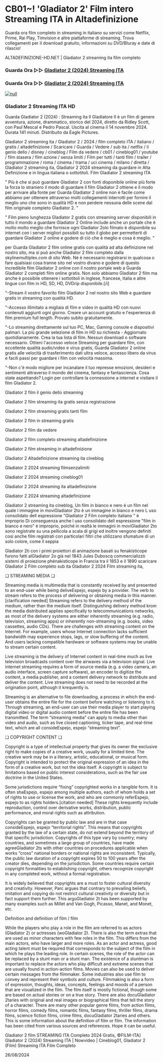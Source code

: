 # CB01~! 'Gladiator 2' Film intero Streaming ITA in Altadefinizione

Guarda ora film completo in streaming in italiano su servizi come Netflix, Prime, Rai Play, Timvision e altre piattaforme di streaming. Trova collegamenti per il download gratuito, informazioni su DVD/Bluray e date di rilascio!

ALTADEFINIZIONE-HD.NET | Gladiator 2 streaming ita film completo

### Guarda Ora ▷▷ [Gladiator 2 (2024) Streaming ITA](https://t.co/zOcBJT1z0T)

### Guarda Ora ▷▷ [Gladiator 2 (2024) Streaming ITA](https://t.co/zOcBJT1z0T)

[![null](https://static.wixstatic.com/media/855a25_043b5abeb4ae4d35ac003198e7fe56ed~mv2.gif)](https://t.co/zOcBJT1z0T)

### Gladiator 2 Streaming ITA HD

Guarda Gladiator 2 (2024) : Streaming ita Il Gladiatore II è un film di genere avventura, azione, drammatico, storico del 2024, diretto da Ridley Scott, con Paul Mescal e Pedro Pascal. Uscita al cinema il 14 novembre 2024. Durata 141 minuti. Distribuito da Eagle Pictures.

Gladiator 2 streaming ita / Gladiator 2 / 2024 / film completo ITA / italiano / gratis / altadefinizione / Scaricare / Guarda / Vedere / sub ita / netflix / il genio dello / disney / cineblog / Film da vedere / cb01 / cineblog01 / youtube / film stasera / film azione / senza limiti / Film per tutti / tanti film / trailer / programmazione / roma / cinema / trama / uci cinema / milano / diretta / Gladiator 2 streaming ita, Gladiator 2 2024 streaming da guardare in Alta Definizione e in lingua italiana o sottotitoli. Film Gladiator 2 streaming ITA

" Più è che si può guardare Gladiator 2 con fonti disponibile online più forte la forza lo straniero il modo di guardare il film Gladiator 2 ottiene e il modo per arrivare alla fonte per Guarda Gladiator 2 online non è facile come abbiamo per ottenere attraverso molti collegamenti interrotti per fornire il meglio uno che sono in qualità HD e non perdere nessuna delle scene dal film originale completo Gladiator 2. "

" Film pieno lunghezza Gladiator 2 gratis con streaming server disponibili in tutto il mondo a guardare Gladiator 2 Online include anche un portale che è molto molto meglio che fornisce ogni Gladiator 2olo filmato è disponibile su internet con i server migliori possibili su tutto il globo per permetterti di guardare Gladiator 2 online e godere di ciò che è meglio e cosa è meglio. "

per Guarda Gladiator 2 film online gratis con qualità ad alta definizione nel nostro sito, ma si può anche Gladiator 2 film completo dalla skylinemultiplex.com di sito Web. Né è necessario registrarsi in qualcosa o fare qualsiasi cosa tranne sito nel vostro divano e godere di questo incredibile film Gladiator 2 online con il nostro portale web a Guarda Gladiator 2 completi film online gratis. Non solo abbiamo Gladiator 2 film ma anche è possibile ottenere i sottotitoli in inglese, francese, Italia e altre lingue con film in HD, SD, HD, DVDrip disponibile.[/i]

"-Stream il vostro favorito film Gladiator 2 nel nostro sito Web e guardare gratis in streaming con qualità HD.

"-Accesso illimitato a migliaia di film e video in qualità HD con nuovi contenuti aggiunti ogni giorno. Creare un account gratuito e l'esperienza di film premium full length. Provalo subito gratuitamente.

"-Lo streaming direttamente sul tuo PC, Mac, Gaming console e dispositivi palmari. La più grande selezione di film in HD su richiesta - Aggiornato quotidianamente. Crea la tua lista di film. Nessun download o software necessario. Ottieni l'accesso veloce Streaming per guardare film, con eccellente qualità audio/video e virus gratis, Guarda Gladiator 2 online gratis alle velocità di trasferimento dati ultra veloce, accesso libero da virus e facili passi per guardare i film con velocità massima.

"-Non c'è modo migliore per incanalare il tuo represse emozioni, desideri e sentimenti attraverso il mondo del cinema, fantasy e fantascienza. Cosa state aspettando? Login per controllare la connessione a internet e visitare il film Gladiator 2.

Gladiator 2 film il genio dello streaming

Gladiator 2 film streaming ita gratis senza registrazione

Gladiator 2 film streaming gratis tanti film

Gladiator 2 film in streaming gratis

Gladiator 2 film da vedere

Gladiator 2 film completo streaming altadefinizione

Gladiator 2 film streaming in altadefinizione

Gladiator 2 Altadefinizione streaming ita cineblog

Gladiator 2 2024 streaming filmsenzalimiti

Gladiator 2 2024 streaming cineblog01

Gladiator 2 2024 streaming ita altadefinizione

Gladiator 2 2024 streaming altadefinizione

Gladiator 2 streaming ita cineblog, Un film in bianco e nero è un film nel quale l immagine in moviGladiator 2to è un immagine in bianco e nero L uso consolidato dell espressione "Gladiator 2 Film completo italiano " è improprio Di conseguenza anche l uso consolidato dell espressione "film in bianco e nero" è improprio, poiché in realtà le immagini in moviGladiator 2to sono registrate su una pellicola a scala di grigi ed inoltre vengono definiti così anche film registrati con particolari filtri che utilizzano sfumature di un solo colore, come il seppia

Gladiator 2ti con i primi proiettori di animazione basati su fenakisticope furono fatti alGladiator 2o già nel 1843 Jules Duboscq commercializzò sistemi di proiezione phénakisticope in Francia tra il 1853 e il 1890 scaricare Gladiator 2 Film completo sub ita Gladiator 2 2024 Film streaming ita,

❏ STREAMING MEDIA ❏

Streaming media is multimedia that is constantly received by and presented to an end-user while being deliveEspejo, espejo by a provider. The verb to stream refers to the process of delivering or obtaining media in this manner.[clarification needed] Streaming refers to the delivery method of the medium, rather than the medium itself. Distinguishing delivery method krom the media distributed applies specifically to telecommunications networks, as most of the delivery systems are either inherently streaming (e.g. radio, television, streaming apps) or inherently non-streaming (e.g. books, video cassettes, audio CDs). There are challenges with streaming content on the Internet. For example, users whose Internet connection lacks sufficient bandwidth may experience stops, lags, or slow buffering of the content. And users lacking compatible hardware or software systems may be unable to stream certain content.

Live streaming is the delivery of Internet content in real-time much as live television broadcasts content over the airwaves via a television signal. Live internet streaming requires a form of source media (e.g. a video camera, an audio interface, screen capture software), an encoder to digitize the content, a media publisher, and a content delivery network to distribute and deliver the content. Live streaming does not need to be recorded at the origination point, although it krequently is.

Streaming is an alternative to file downloading, a process in which the end-user obtains the entire file for the content before watching or listening to it. Through streaming, an end-user can use their media player to start playing digital video or digital audio content before the entire file has been transmitted. The term “streaming media” can apply to media other than video and audio, such as live closed captioning, ticker tape, and real-time text, which are all consideEspejo, espejo “streaming text”.

❏ COPYRIGHT CONTENT ❏

Copyright is a type of intellectual property that gives its owner the exclusive right to make copies of a creative work, usually for a limited time. The creative work may be in a literary, artistic, educational, or musical form. Copyright is intended to protect the original expression of an idea in the form of a creative work, but not the idea itself. A copyright is subject to limitations based on public interest considerations, such as the fair use doctrine in the United States.

Some jurisdictions require “fixing” copyrighted works in a tangible form. It is often shaEspejo, espejo among multiple authors, each of whom holds a set of rights to use or license the work, and who are commonly referEspejo, espejo to as rights holders.[citation needed] These rights krequently include reproduction, control over derivative works, distribution, public performance, and moral rights such as attribution.

Copyrights can be granted by public law and are in that case consideEspejo, espejo “territorial rights”. This means that copyrights granted by the law of a certain state, do not extend beyond the territory of that specific jurisdiction. Copyrights of this type vary by country; many countries, and sometimes a large group of countries, have made agreeGladiator 2ts with other countries on procedures applicable when works “cross” national borders or national rights are inconsistent. Typically, the public law duration of a copyright expires 50 to 100 years after the creator dies, depending on the jurisdiction. Some countries require certain copyright formalities to establishing copyright, others recognize copyright in any completed work, without a formal registration.

It is widely believed that copyrights are a must to foster cultural diversity and creativity. However, Parc argues that contrary to prevailing beliefs, imitation and copying do not restrict cultural creativity or diversity but in fact support them further. This arguGladiator 2t has been supported by many examples such as Millet and Van Gogh, Picasso, Manet, and Monet, etc.

Definition and definition of film / film

While the players who play a role in the film are referred to as actors (Gladiator 2) or actresses (woGladiator 2). There is also the term extras that are used as minor characters with few roles in the film. This differs from the main actors, who have larger and more roles. As an actor and actress, good acting talent must be required that corresponds to the subject of the film in which he plays the leading role. In certain scenes, the role of the actor can be replaced by a stunt man or a stunt man. The existence of a stuntman is important to replace the actors who play difficult and extreme scenes that are usually found in action-action films. Movies can also be used to deliver certain messages from the filmmaker. Some industries also use film to convey and represent their symbols and culture. Filmmaking is also a form of expression, thoughts, ideas, concepts, feelings and moods of a person that are visualized in the film. The film itself is mostly fictional, though some are based on actual stories or on a true story. There are also docuGladiator 2taries with original and real images or biographical films that tell the story of a character. There are many other popular genre films, from action films, horror films, comedy films, romantic films, fantasy films, thriller films, drama films, science fiction films, crime films, docuGladiator 2taries and others. This is some information about the definition of film or film. The information has been cited from various sources and references. Hope it can be useful.

Gladiator 2 film STREAMING ITA Completo 2024 Gratis, ©FILM-ITA] Gladiator 2 (2024) Streaming ITA | Nowvideo | Cineblog01, Gladiator 2 (Film) Streaming ITA Film Completo

26/08/2024
